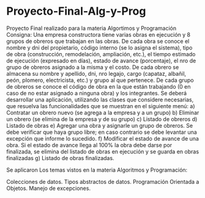 # Proyecto-Final-Alg-y-Prog
Proyecto Final realizado para la materia Algortimos y Programación 
Consigna:
Una empresa constructora tiene varias obras en ejecución y 8 grupos de obreros que trabajan en las
obras. De cada obra se conoce el nombre y dni del propietario, código interno (se lo asigna el
sistema), tipo de obra (construcción, remodelación, ampliación, etc.), el tiempo estimado de
ejecución (expresado en días), estado de avance (porcentaje), el nro de grupo de obreros asignado a
la misma y el costo. De cada obrero se almacena su nombre y apellido, dni, nro legajo, cargo
(capataz, albañil, peón, plomero, electricista, etc.) y grupo al que pertenece. De cada grupo de
obreros se conoce el código de obra en la que están trabajando (0 en caso de no estar asignado a
ninguna obra) y los integrantes.
Se deberá desarrollar una aplicación, utilizando las clases que considere necesarias, que resuelva las
funcionalidades que se muestran en el siguiente menú:
a) Contratar un obrero nuevo (se agrega a la empresa y a un grupo)
b) Eliminar un obrero (se elimina de la empresa y de su grupo)
c) Listado de obreros
d) Listado de obras
e) Agregar una obra y asignarle un grupo de obreros. Se debe verificar que haya grupo libre; en
caso contrario se debe levantar una excepción que informe lo sucedido.
f) Modificar el estado de avance de una obra. Si el estado de avance llega al 100% la obra debe
darse por finalizada, se elimina del listado de obras en ejecución y se guarda en obras
finalizadas
g) Listado de obras finalizadas.



Se aplicaron Los temas vistos en la materia Algoritmos y Programación:

Colecciones de datos.
Tipos abstractos de datos.
Programación Orientada a Objetos.
Manejo de excepciones.

